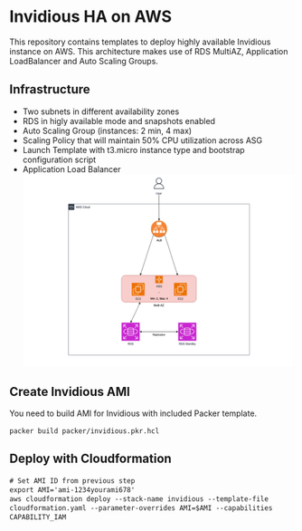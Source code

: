 # Invidious HA on AWS
This repository contains templates to deploy highly available Invidious instance on AWS. This architecture makes use of RDS MultiAZ, Application LoadBalancer and Auto Scaling Groups.

## Infrastructure
- Two subnets in different availability zones
- RDS in higly available mode and snapshots enabled
- Auto Scaling Group (instances: 2 min, 4 max)
- Scaling Policy that will maintain 50% CPU utilization across ASG
- Launch Template with t3.micro instance type and bootstrap configuration script
- Application Load Balancer
![infrastructure  diagram](/images/infrastructure.png "Infrastructure diagram")


## Create Invidious AMI
You need to build AMI for Invidious with included Packer template.
```
packer build packer/invidious.pkr.hcl
```

## Deploy with Cloudformation
```
# Set AMI ID from previous step
export AMI='ami-1234yourami678'
aws cloudformation deploy --stack-name invidious --template-file cloudformation.yaml --parameter-overrides AMI=$AMI --capabilities CAPABILITY_IAM
```
